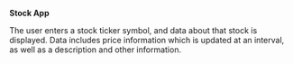 **Stock App**

The user enters a stock ticker symbol, and data about that stock is displayed. Data includes price information which is updated at an interval, as well as a description and other information.
